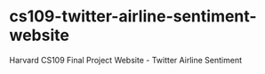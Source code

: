 # cs109-twitter-airline-sentiment-website
Harvard CS109 Final Project Website - Twitter Airline Sentiment
